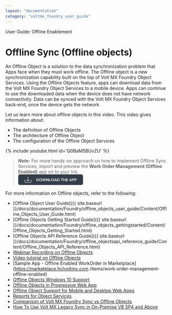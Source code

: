 ```yaml
---
layout: "documentation"
category: "voltmx_foundry_user_guide"
---
```

                              

User Guide: Offline Enablement

  

**Offline Sync (Offline objects)**
==================================

An Offline Object is a solution to the data synchronization problem that Apps face when they must work offline. The Offline object is a new synchronization capability built on the top of Volt MX Foundry Object Services. Using the Offline Objects feature, apps can download data from the Volt MX Foundry Object Services to a mobile device. Apps can continue to use the downloaded data when the device does not have network connectivity. Data can be synced with the Volt MX Foundry Object Services back-end, once the device gets the network.

Let us learn more about offline objects in this video. This video gives information about:

*   The definition of Offline Objects
*   The architecture of Offline Object
*   The configuration of the Offline Object Services

{% include youtube.html id='Q0BaM5BUvZU' %}

> **_Note:_** For more hands-on approach on how to implement Offline Sync Services, import and preview the **Work Order Management (Offline Enabled)** app on to your Iris.  
![](Resources/Images/Download_Button_08_202x33.png)

For more information on Offline objects, refer to the following:

*   [Offline Object User Guide]({{ site.baseurl }}/docs/documentation/Foundry/offline_objects_user_guide/Content/Offline_Objects_User_Guide.html)
*   [Offline Objects Getting Started Guide]({{ site.baseurl }}/docs/documentation/Foundry/offline_objects_gettingstarted/Content/Offline_Objects_Getting_Started.html)
*   [Offline Objects API Reference Guide]({{ site.baseurl }}/docs/documentation/Foundry/offline_objectsapi_reference_guide/Content/Offline_Objects_API_Reference.html)
*   [Webinar Recording on Offline Objects](https://support.hcltechsw.com/csm?id=kb_article&sysparm_article=KB0083698)
*   [Video tutorial on Offline Objects](https://youtu.be/mw_OhdC3JxE)
*   [Sample App - Offline Enabled WorkOrder in Marketplace](https://marketplace.hclvoltmx.com /items/work-order-management-offline-enabled)
*   [Offline Objects Windows 10 Support](https://support.hcltechsw.com/csm?id=kb_article&sysparm_article=KB0083640)
*   [Offline Objects in Progressive Web App](https://support.hcltechsw.com/csm?id=kb_article&sysparm_article=KB0083686)
*   [Offline Object Support for Mobile and Desktop Web Apps](https://support.hcltechsw.com/csm?id=kb_article&sysparm_article=KB0083617)
*   [Reports for Object Services](https://support.hcltechsw.com/csm?id=kb_article&sysparm_article=KB0083684)
*   [Comparison of Volt MX Foundry Sync vs Offline Objects](https://support.hcltechsw.com/csm?id=kb_article&sysparm_article=KB0083857)
*   [How To Use Volt MX Legacy Sync in On-Premise V8 SP4 and Above](https://support.hcltechsw.com/csm?id=kb_article&sysparm_article=KB0083443)

